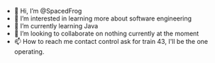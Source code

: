 - 👋 Hi, I’m @SpacedFrog
- 👀 I’m interested in learning more about software engineering 
- 🌱 I’m currently learning Java
- 💞️ I’m looking to collaborate on nothing currently at the moment
- 📫 How to reach me contact control ask for train 43, I'll be the one operating. 

<!---
SpacedFrog/SpacedFrog is a ✨ special ✨ repository because its `README.md` (this file) appears on your GitHub profile.
You can click the Preview link to take a look at your changes.
--->

